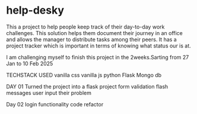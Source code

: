 # help-desky


This a project to help people keep track of their day-to-day work challenges. This solution helps them document their journey in an office and allows the manager to distribute tasks among their peers. It has a project tracker which is important in terms of knowing what status our is at.



I am challenging myself to finish this project in the 2weeks.Sarting from 27 Jan to 10 Feb 2025

TECHSTACK USED 
    vanilla css
    vanilla js
    python Flask 
    Mongo db

DAY 01
    Turned the project into a flask project
    form validation
    flash messages
    user input their problem 


Day 02 
    login functionality
    code refactor  
